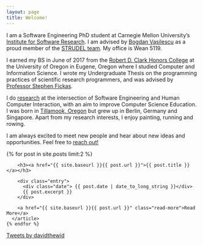 ```yaml
---
layout: page
title: Welcome!
---
```


I am a Software Engineering PhD student at Carnegie Mellon University’s [Institute for Software Research](http://isri.cmu.edu/index.html). I am advised by [Bogdan Vasilescu](http://bvasiles.github.io) as a proud member of the [STRUDEL team](https://cmustrudel.github.io). My office is Wean 5119.

I earned my BS in June of 2017 from the [Robert D. Clark Honors College](http://honors.uoregon.edu) at the University of Oregon in Eugene, Oregon where I studied Computer and Information Science. I wrote my Undergraduate Thesis on the programming practices of scientific research programmers, and was advised by [Professor Stephen Fickas](http://ix.cs.uoregon.edu/~fickas/new_home/).

I do [research](/research) at the intersection of Software Engineering and Human Computer Interaction, with an aim to improve Computer Science Education. I was born in [Tillamook, Oregon](https://en.wikipedia.org/wiki/Tillamook,_Oregon) but grew up in Berlin, Germany and Singapore. Apart from my research interests, I enjoy painting, running and rowing.

I am always excited to meet new people and hear about new ideas and opportunities. Feel free to [reach out!](/contact)

<div class="feeds clearfix">
  <div class="feed-container">
    {% for post in site.posts limit:2 %}
      <article class="post">

        <h3><a href="{{ site.baseurl }}{{ post.url }}">{{ post.title }}</a></h3>

        <div class="entry">
          <div class="date"> {{ post.date | date_to_long_string }}</div>
          {{ post.excerpt }}
        </div>

        <a href="{{ site.baseurl }}{{ post.url }}" class="read-more">Read More</a>
      </article>
    {% endfor %}
  </div><div class="feed-container">
    <a class="twitter-timeline" href="https://twitter.com/davidthewid" data-tweet-limit="2">Tweets by davidthewid</a> <script async src="//platform.twitter.com/widgets.js" charset="utf-8"></script>
    <!-- <a class="twitter-timeline"
      href="https://twitter.com/DavidTheWid">
    Tweets by @DavidTheWid
    </a> -->
  </div>  
</div>

<script>window.twttr = (function(d, s, id) {
  var js, fjs = d.getElementsByTagName(s)[0],
    t = window.twttr || {};
  if (d.getElementById(id)) return t;
  js = d.createElement(s);
  js.id = id;
  js.src = "https://platform.twitter.com/widgets.js";
  fjs.parentNode.insertBefore(js, fjs);

  t._e = [];
  t.ready = function(f) {
    t._e.push(f);
  };

  return t;
}(document, "script", "twitter-wjs"));</script>
